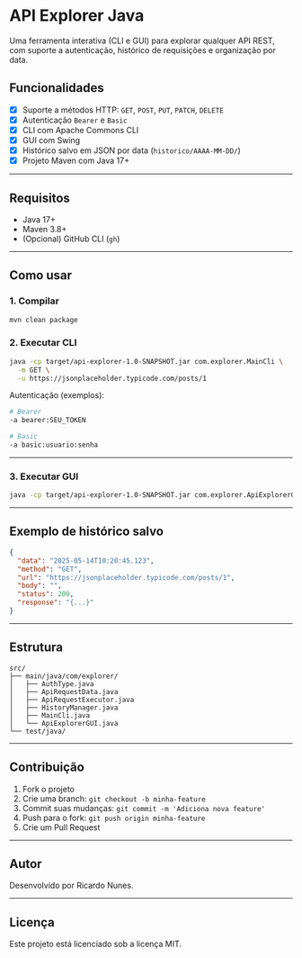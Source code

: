 # API Explorer Java

Uma ferramenta interativa (CLI e GUI) para explorar qualquer API REST, com suporte a autenticação, histórico de requisições e organização por data.

## Funcionalidades

- [x] Suporte a métodos HTTP: `GET`, `POST`, `PUT`, `PATCH`, `DELETE`
- [x] Autenticação `Bearer` e `Basic`
- [x] CLI com Apache Commons CLI
- [x] GUI com Swing
- [x] Histórico salvo em JSON por data (`historico/AAAA-MM-DD/`)
- [x] Projeto Maven com Java 17+

---

## Requisitos

- Java 17+
- Maven 3.8+
- (Opcional) GitHub CLI (`gh`)

---

## Como usar

### 1. Compilar

```bash
mvn clean package
```

### 2. Executar CLI

```bash
java -cp target/api-explorer-1.0-SNAPSHOT.jar com.explorer.MainCli \
  -m GET \
  -u https://jsonplaceholder.typicode.com/posts/1
```

Autenticação (exemplos):

```bash
# Bearer
-a bearer:SEU_TOKEN

# Basic
-a basic:usuario:senha
```

---

### 3. Executar GUI

```bash
java -cp target/api-explorer-1.0-SNAPSHOT.jar com.explorer.ApiExplorerGUI
```

---

## Exemplo de histórico salvo

```json
{
  "data": "2025-05-14T10:20:45.123",
  "method": "GET",
  "url": "https://jsonplaceholder.typicode.com/posts/1",
  "body": "",
  "status": 200,
  "response": "{...}"
}
```

---

## Estrutura

```
src/
├── main/java/com/explorer/
│   ├── AuthType.java
│   ├── ApiRequestData.java
│   ├── ApiRequestExecutor.java
│   ├── HistoryManager.java
│   ├── MainCli.java
│   └── ApiExplorerGUI.java
└── test/java/
```

---

## Contribuição

1. Fork o projeto
2. Crie uma branch: `git checkout -b minha-feature`
3. Commit suas mudanças: `git commit -m 'Adiciona nova feature'`
4. Push para o fork: `git push origin minha-feature`
5. Crie um Pull Request

---

## Autor

Desenvolvido por Ricardo Nunes.

---

## Licença

Este projeto está licenciado sob a licença MIT.
